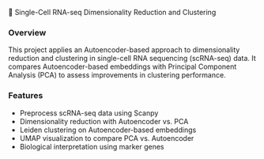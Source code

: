 🔬 Single-Cell RNA-seq Dimensionality Reduction and Clustering

### Overview

This project applies an Autoencoder-based approach to dimensionality reduction and clustering in single-cell RNA sequencing (scRNA-seq) data. It compares Autoencoder-based embeddings with Principal Component Analysis (PCA) to assess improvements in clustering performance.

### Features

- Preprocess scRNA-seq data using Scanpy
- Dimensionality reduction with Autoencoder vs. PCA
- Leiden clustering on Autoencoder-based embeddings
- UMAP visualization to compare PCA vs. Autoencoder
- Biological interpretation using marker genes
